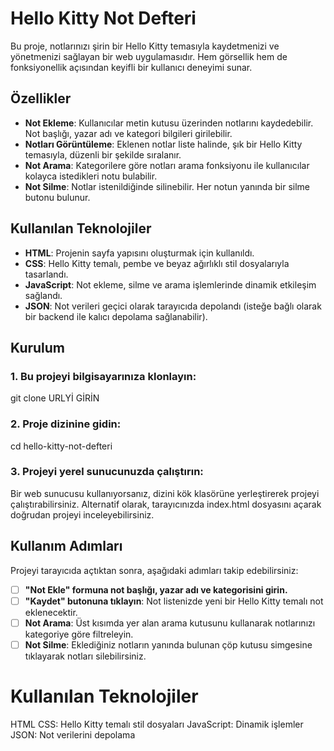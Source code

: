# Hello Kitty Not Defteri

Bu proje, notlarınızı şirin bir Hello Kitty temasıyla kaydetmenizi ve yönetmenizi sağlayan bir web uygulamasıdır. Hem görsellik hem de fonksiyonellik açısından keyifli bir kullanıcı deneyimi sunar.

## Özellikler

- **Not Ekleme**: Kullanıcılar metin kutusu üzerinden notlarını kaydedebilir. Not başlığı, yazar adı ve kategori bilgileri girilebilir.
- **Notları Görüntüleme**: Eklenen notlar liste halinde, şık bir Hello Kitty temasıyla, düzenli bir şekilde sıralanır.
- **Not Arama**: Kategorilere göre notları arama fonksiyonu ile kullanıcılar kolayca istedikleri notu bulabilir.
- **Not Silme**: Notlar istenildiğinde silinebilir. Her notun yanında bir silme butonu bulunur.

## Kullanılan Teknolojiler

- **HTML**: Projenin sayfa yapısını oluşturmak için kullanıldı.
- **CSS**: Hello Kitty temalı, pembe ve beyaz ağırlıklı stil dosyalarıyla tasarlandı.
- **JavaScript**: Not ekleme, silme ve arama işlemlerinde dinamik etkileşim sağlandı.
- **JSON**: Not verileri geçici olarak tarayıcıda depolandı (isteğe bağlı olarak bir backend ile kalıcı depolama sağlanabilir).

## Kurulum

### 1. Bu projeyi bilgisayarınıza klonlayın:
   git clone URLYİ GİRİN
### 2. Proje dizinine gidin:
cd hello-kitty-not-defteri
### 3. Projeyi yerel sunucunuzda çalıştırın:
Bir web sunucusu kullanıyorsanız, dizini kök klasörüne yerleştirerek projeyi çalıştırabilirsiniz.
Alternatif olarak, tarayıcınızda index.html dosyasını açarak doğrudan projeyi inceleyebilirsiniz.

## Kullanım Adımları

Projeyi tarayıcıda açtıktan sonra, aşağıdaki adımları takip edebilirsiniz:

- [ ] **"Not Ekle" formuna not başlığı, yazar adı ve kategorisini girin.**
- [ ] **"Kaydet" butonuna tıklayın**: Not listenizde yeni bir Hello Kitty temalı not eklenecektir.
- [ ] **Not Arama**: Üst kısımda yer alan arama kutusunu kullanarak notlarınızı kategoriye göre filtreleyin.
- [ ] **Not Silme**: Eklediğiniz notların yanında bulunan çöp kutusu simgesine tıklayarak notları silebilirsiniz.

# Kullanılan Teknolojiler
HTML
CSS: Hello Kitty temalı stil dosyaları
JavaScript: Dinamik işlemler
JSON: Not verilerini depolama
